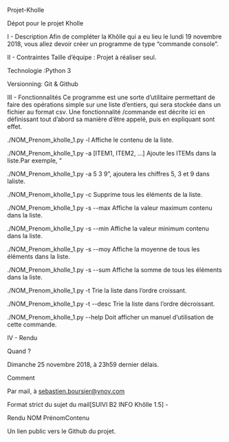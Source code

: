Projet-Kholle

Dépot pour le projet Kholle

I - Description
Afin de compléter la Khôlle qui a eu lieu le lundi 19 novembre 2018, vous allez devoir créer un programme de type “commande console”.

II - Contraintes
Taille d’équipe : Projet à réaliser seul.

Technologie :Python 3

Versionning: Git & Github

III - Fonctionnalités
Ce programme est une sorte d’utilitaire permettant de faire des opérations simple
 sur une liste d’entiers, qui sera stockée dans un fichier au format csv.
Une fonctionnalité /commande est décrite ici en définissant tout d’abord sa manière d’être appelé, puis en expliquant sont effet.

./NOM_Prenom_kholle_1.py -l  Affiche le contenu de la liste.

./NOM_Prenom_kholle_1.py -a [ITEM1, ITEM2, ...] Ajoute les ITEMs dans la liste.Par exemple, “

./NOM_Prenom_kholle_1.py -a 5 3 9”,  ajoutera les chiffres 5, 3 et 9 dans laliste.

./NOM_Prenom_kholle_1.py -c Supprime tous les éléments de la liste.

./NOM_Prenom_kholle_1.py -s --max Affiche la valeur maximum contenu dans la liste.

./NOM_Prenom_kholle_1.py -s --min Affiche la valeur minimum contenu dans la liste.

./NOM_Prenom_kholle_1.py -s --moy Affiche la moyenne de tous les éléments dans la liste.

./NOM_Prenom_kholle_1.py -s --sum Affiche la somme de tous les éléments dans la liste.

./NOM_Prenom_kholle_1.py -t Trie la liste dans l’ordre croissant.

./NOM_Prenom_kholle_1.py -t --desc Trie la liste dans l’ordre décroissant.

./NOM_Prenom_kholle_1.py --help Doit afficher un manuel d’utilisation de cette commande.

IV - Rendu

Quand ?

Dimanche 25 novembre 2018, à 23h59 dernier délais.

Comment

Par mail, à ​sebastien.boursier@ynov.com

Format strict du sujet du mail[SUIVI B2 INFO Khôlle 1.5] -

Rendu ​NOM PrénomContenu

Un lien public vers le Github du projet.